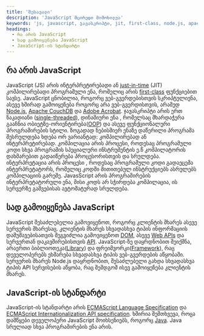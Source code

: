 ```yaml
---
title: 'შესავალი'
description: 'JavaScript მცირედი მიმოხილვა'
keywords: 'js, javascript, ჯავასკრიპტი, jit, first-class, node.js, apache couchdb, adobe acrobat, single-threaded, oop, framework, library, ecmascript'
headings:
  - რა არის JavaScript
  - სად გამოიყენება JavaScript
  - JavaScript-ის სტანდარტი
---
```


## რა არის JavaScript

JavaScript (JS) არის ინტერპრეტირებადი ან [just-in-time](https://en.wikipedia.org/wiki/Just-in-time_compilation) (JIT) კომპილირებადი პროგრამული ენა,
რომელიც არის [first-class](./references/javascript/first-class) ფუნქციებით სავსე. JavaScript ცნობილია, როგორც ვებ-გვერდებისთვის სკრიპტულიენა,
ასევე ხშირად გამოიყენება როგორც არა ვებ-გვერდისთვის, არამედ [Node.js](./references/javascript/node.js), [Apache CouchDB](https://couchdb.apache.org/) და [Adobe Acrobat](https://opensource.adobe.com/dc-acrobat-sdk-docs/acrobatsdk/). ჯავასკრიპტი არის ერთ ნაკადიანი ([single-threaded](./references/javascript/single-threaded)),
დინამიური ენა , რომელსაც მხარდაჭერა გააჩნია ობიეტზე-ორიენტირება([OOP](./references/javascript/oop)) და ასევე ფუნქციონალური პროგრამირების სტილი.
ზოგადად ნებისმიერ ენაზე დაწერილი პროგრამა შესრულდება ხდება ორ ვარიანტად: კომპილირებად ან ინტერპრეტირებად. კომპილაცია არის პროცესი,
როდესაც პროგრამული კოდი სხვა პროგრამის სპეციალური ინსტრუმენტის ე.წ კომპილატორის დახმარებით გადაიწერება პროცესორისთვის და სრულდება.
ინტერპრეტაცია არის პროცესი , როდესაც პროგრამული კოდი გადაეცემა ინტერპრეტატორს, რომელიც კოდში მითითებულ ინსტრუქციებს ასრულებს კომპილაციის გარეშე.
JavasScript არის პროგრამირების ინტერპრეტატორული ენა, მისი კოდს არ სჭირდება კომპილაცია, ის სერვერზე გაშვებისას ავტომატურად სრულდება.

## სად გამოიყენება JavaScript

JavaScript შესაძლებელია გამოვიყენოთ, როგორც კლიენტის მხარეს ასევე სერვერის მხარესაც. კლიენტის მხარეს სხვადასხვა ტიპის ინფორმაციის დამუშავებისათვის შეგვიძლია გამოვიყენოთ [DOM](./referenecs/javascript/dom), ასევე [Web APIs](./references/javascript/web-api) და სერვერთან დაკავშირებისთვის [API](./reference/javascript/api). JavaScript-ზე დაყრდნობით შეიქმნა, არაერთი ბიბლიოთეკა([Library](./references/javascript/library)) და ფრეიმვორკი([Framework](./references/javascript/framework)), რაც დეველოპერებს ეხმარება სხვადასხვა ტიპის ვებ-გვერდების აწყობაში. სერვერის მხარეს Node.js დაყრდნობით, შესაძლებელი გახდა სხვადასხვა ტიპის API სერვისების აწყობა, რაც შემდგომ ისევ გამოიყენება კლიენტის მხარეს.

## JavaScript-ის სტანდარტი

JavaScript-ის სტანდარტი არის [ECMAScript Language Specification](https://tc39.es/ecma262/) და [ECMAScript Internationalization API specification](https://tc39.es/ecma402/).
ხშირია შემთხვევა, როცა დამწყები დეველოპერი JavaScript მოიხსენიებს, როგორც [Java](<https://en.wikipedia.org/wiki/Java_(programming_language)>). Java სრულიად სხვა პროგრამირების ენა არის.
